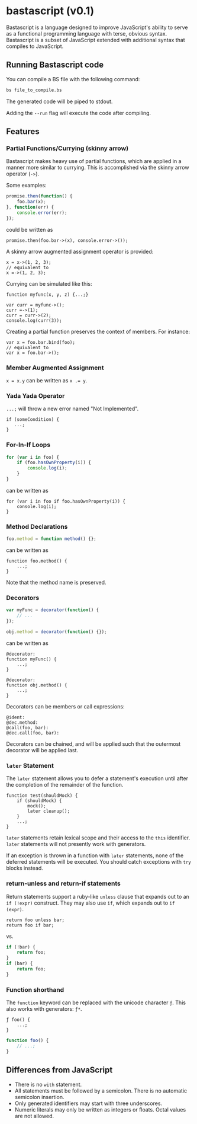 # bastascript (v0.1)

Bastascript is a language designed to improve JavaScript's ability to serve as a
functional programming language with terse, obvious syntax. Bastascript is a
subset of JavaScript extended with additional syntax that compiles to
JavaScript.


## Running Bastascript code

You can compile a BS file with the following command:

```bash
bs file_to_compile.bs
```

The generated code will be piped to stdout.

Adding the `--run` flag will execute the code after compiling.


## Features

### Partial Functions/Currying (skinny arrow)

Bastascript makes heavy use of partial functions, which are applied in a manner
more similar to currying. This is accomplished via the skinny arrow operator
(`->`).

Some examples:

```js
promise.then(function() {
    foo.bar(x);
}, function(err) {
    console.error(err);
});
```

could be written as

```
promise.then(foo.bar->(x), console.error->());
```

A skinny arrow augmented assignment operator is provided:

```
x = x->(1, 2, 3);
// equivalent to
x =->(1, 2, 3);
```

Currying can be simulated like this:

```
function myfunc(x, y, z) {...;}

var curr = myfunc->();
curr =->(1);
curr = curr->(2);
console.log(curr(3));
```

Creating a partial function preserves the context of members. For instance:

```
var x = foo.bar.bind(foo);
// equivalent to
var x = foo.bar->();
```


### Member Augmented Assignment

`x = x.y` can be written as `x .= y`.


### Yada Yada Operator

`...;` will throw a new error named "Not Implemented".

```
if (someCondition) {
   ...;
}
```


### For-In-If Loops

```js
for (var i in foo) {
    if (foo.hasOwnProperty(i)) {
        console.log(i);
    }
}
```

can be written as

```
for (var i in foo if foo.hasOwnProperty(i)) {
    console.log(i);
}
```

### Method Declarations

```js
foo.method = function method() {};
```

can be written as

```
function foo.method() {
    ...;
}
```

Note that the method name is preserved.


### Decorators

```js
var myFunc = decorator(function() {
    // ...
});

obj.method = decorator(function() {});
```

can be written as

```
@decorator:
function myFunc() {
    ...;
}

@decorator:
function obj.method() {
    ...;
}
```

Decorators can be members or call expressions:

```
@ident:
@dec.method:
@call(foo, bar):
@dec.call(foo, bar):
```

Decorators can be chained, and will be applied such that the outermost
decorator will be applied last.


### `later` Statement

The `later` statement allows you to defer a statement's execution until after
the completion of the remainder of the function.

```
function test(shouldMock) {
    if (shouldMock) {
        mock();
        later cleanup();
    }
    ...;
}
```

`later` statements retain lexical scope and their access to the `this`
identifier. `later` statements will not presently work with generators.

If an exception is thrown in a function with `later` statements, none of the
deferred statements will be executed. You should catch exceptions with `try`
blocks instead.


### return-unless and return-if statements

Return statements support a ruby-like `unless` clause that expands out to an
`if (!expr)` construct. They may also use `if`, which expands out to
`if (expr)`.

```
return foo unless bar;
return foo if bar;
```

vs.

```js
if (!bar) {
    return foo;
}
if (bar) {
    return foo;
}
```


### Function shorthand

The `function` keyword can be replaced with the unicode character `ƒ`. This
also works with generators: `ƒ*`.

```
ƒ foo() {
    ...;
}
```

```js
function foo() {
    // ...;
}
```


## Differences from JavaScript

- There is no `with` statement.
- All statements must be followed by a semicolon. There is no automatic
  semicolon insertion.
- Only generated identifiers may start with three underscores.
- Numeric literals may only be written as integers or floats. Octal values are
  not allowed.

